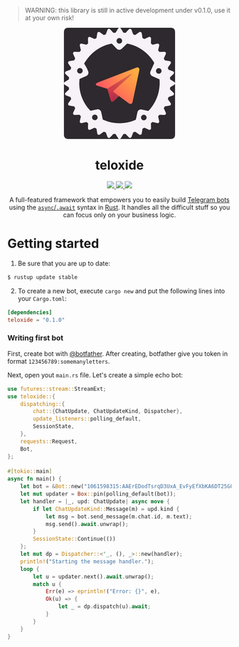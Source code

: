 > WARNING: this library is still in active development under v0.1.0, use it at your own risk!

<div align="center">
  <img src="ICON.png" width="250"/>
  <h1>teloxide</h1>
  
  <a href="https://docs.rs/teloxide/">
    <img src="https://img.shields.io/badge/docs.rs-v0.1.0-blue.svg">
  </a>
  <a href="https://github.com/teloxide/teloxide/actions">
    <img src="https://github.com/teloxide/teloxide/workflows/Continuous%20integration/badge.svg">
  </a>
  <a href="https://crates.io/crates/teloxide">
    <img src="https://img.shields.io/badge/crates.io-v0.1.0-orange.svg">
  </a>
  
  A full-featured framework that empowers you to easily build [Telegram bots](https://telegram.org/blog/bot-revolution) using the [`async`/`.await`](https://rust-lang.github.io/async-book/01_getting_started/01_chapter.html) syntax in [Rust](https://www.rust-lang.org/). It handles all the difficult stuff so you can focus only on your business logic.
</div>

# Getting started
 1. Be sure that you are up to date:
```bash
$ rustup update stable
```

 2. To create a new bot, execute `cargo new` and put the following lines into your `Cargo.toml`:
```toml
[dependencies]
teloxide = "0.1.0"
```

### Writing first bot
First, create bot with [@botfather](https://t.me/botfather). After creating, botfather give you
token in format `123456789:somemanyletters`.

Next, open yout `main.rs` file. Let's create a simple echo bot:
```rust
use futures::stream::StreamExt;
use teloxide::{
    dispatching::{
        chat::{ChatUpdate, ChatUpdateKind, Dispatcher},
        update_listeners::polling_default,
        SessionState,
    },
    requests::Request,
    Bot,
};

#[tokio::main]
async fn main() {
    let bot = &Bot::new("1061598315:AAErEDodTsrqD3UxA_EvFyEfXbKA6DT25G0");
    let mut updater = Box::pin(polling_default(bot));
    let handler = |_, upd: ChatUpdate| async move {
        if let ChatUpdateKind::Message(m) = upd.kind {
            let msg = bot.send_message(m.chat.id, m.text);
            msg.send().await.unwrap();
        }
        SessionState::Continue(())
    };
    let mut dp = Dispatcher::<'_, (), _>::new(handler);
    println!("Starting the message handler.");
    loop {
        let u = updater.next().await.unwrap();
        match u {
            Err(e) => eprintln!("Error: {}", e),
            Ok(u) => {
                let _ = dp.dispatch(u).await;
            }
        }
    }
}
```
